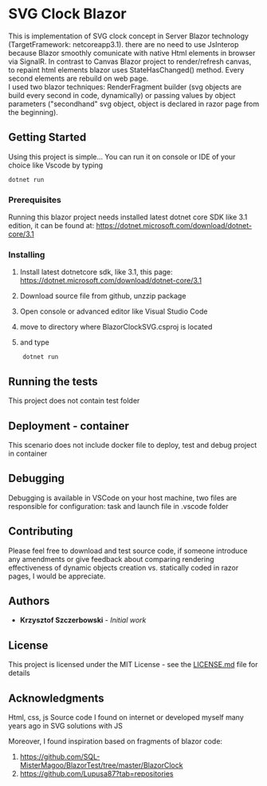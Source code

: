 # SVG Clock Blazor

This is implementation of SVG clock concept in Server Blazor technology (TargetFramework: netcoreapp3.1).
there are no need to use JsInterop because Blazor smoothly comunicate with native Html elements in browser via SignalR. 
In contrast to Canvas Blazor project to render/refresh canvas, to repaint html elements blazor uses StateHasChanged() method.
Every second elements are rebuild on web page.   
I used two blazor techniques: RenderFragment builder (svg objects are build every second in code, dynamically) or passing values by object parameters ("secondhand" svg object, object is declared in razor page from the beginning).


## Getting Started

Using this project is simple... 
You can run it on console or IDE of your choice like Vscode by typing 
```
dotnet run
```

### Prerequisites

Running this blazor project needs installed latest dotnet core SDK like 3.1 edition, it can be found at: https://dotnet.microsoft.com/download/dotnet-core/3.1


### Installing

1. Install latest dotnetcore sdk, like 3.1, this page: https://dotnet.microsoft.com/download/dotnet-core/3.1

2. Download source file from github, unzzip package
3. Open console or advanced editor like Visual Studio Code
4. move to directory where BlazorClockSVG.csproj is located
5. and type
```
    dotnet run
```

## Running the tests

This project does not contain test folder

## Deployment - container

This scenario does not include docker file to deploy, test and debug project in container

## Debugging

Debugging is available in VSCode on your host machine, two files are responsible for configuration: task and launch file in .vscode folder

## Contributing

Please feel free to download and test source code, if someone introduce any amendments or give feedback about comparing rendering effectiveness of dynamic objects creation vs. statically coded in razor pages, I would be appreciate.

## Authors

* **Krzysztof Szczerbowski** - *Initial work* 

## License

This project is licensed under the MIT License - see the [LICENSE.md](LICENSE.md) file for details

## Acknowledgments

Html, css, js
Source code I found on internet or developed myself many years ago in SVG solutions with JS

Moreover, I found inspiration based on fragments of blazor code:
1.  https://github.com/SQL-MisterMagoo/BlazorTest/tree/master/BlazorClock
2.  https://github.com/Lupusa87?tab=repositories



